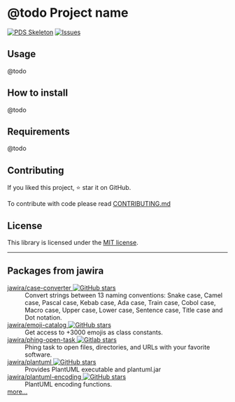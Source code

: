 @todo Project name
==================

<!--
BADGES:
https://poser.pugx.org/
https://phppackages.org/p/jawira/case-converter
https://isitmaintained.com/
http://hits.dwyl.io/
-->

[![PDS Skeleton](https://img.shields.io/badge/pds-skeleton-blue.svg?style=flat-square)](https://github.com/php-pds/skeleton)
[![Issues](https://img.shields.io/github/issues/@username@/@repository@.svg?label=HuBoard&color=694DC2)](https://huboard.com/@username@/@repository@)

Usage
-----

@todo

How to install
--------------

@todo

Requirements
------------

@todo

Contributing
------------

If you liked this project, ⭐ star it on GitHub.

To contribute with code please read [CONTRIBUTING.md](./CONTRIBUTING.md)

License
-------

This library is licensed under the [MIT license](LICENSE.md).


***

Packages from jawira
--------------------

<dl>

<dt>
    <a href="https://packagist.org/packages/jawira/case-converter">jawira/case-converter 
    <img alt="GitHub stars" src="https://badgen.net/github/stars/jawira/case-converter?icon=github"/></a>
</dt>
<dd>Convert strings between 13 naming conventions: Snake case, Camel case,
  Pascal case, Kebab case, Ada case, Train case, Cobol case, Macro case,
  Upper case, Lower case, Sentence case, Title case and Dot notation.
</dd>

<dt>
    <a href="https://packagist.org/packages/jawira/emoji-catalog">jawira/emoji-catalog
    <img alt="GitHub stars" src="https://badgen.net/github/stars/jawira/emoji-catalog?icon=github"/></a>
</dt>
<dd>Get access to +3000 emojis as class constants.</dd>

<dt>
    <a href="https://packagist.org/packages/jawira/phing-open-task">jawira/phing-open-task
    <img alt="Gitlab stars" src="https://badgen.net/gitlab/staKrs/jawira/phing-open-task?icon=gitlab"/></a>
</dt>
<dd>Phing task to open files, directories, and URLs with your favorite software.</dd>

<dt>
    <a href="https://packagist.org/packages/jawira/plantuml">jawira/plantuml
    <img alt="GitHub stars" src="https://badgen.net/github/stars/jawira/plantuml?icon=github"/></a>
</dt>
<dd>Provides PlantUML executable and plantuml.jar</dd>

<dt>
    <a href="https://packagist.org/packages/jawira/plantuml-encoding"> jawira/plantuml-encoding
    <img alt="GitHub stars" src="https://badgen.net/github/stars/jawira/plantuml-encoding?icon=github"/></a>
</dt>
<dd>PlantUML encoding functions.</dd>

<dt><a href="https://packagist.org/packages/jawira/">more...</a></dt>
</dl>
